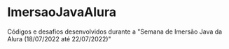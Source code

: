 # ImersaoJavaAlura
Códigos e desafios desenvolvidos durante a "Semana de Imersão Java da Alura (18/07/2022 até 22/07/2022)"
